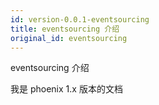 ```yaml
---
id: version-0.0.1-eventsourcing
title: eventsourcing 介绍
original_id: eventsourcing
---
```


eventsourcing 介绍

我是 phoenix 1.x 版本的文档